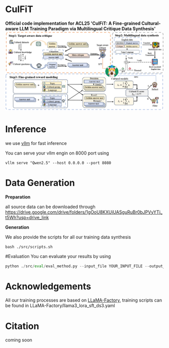 # CulFiT

**Official code implementation for ACL25 'CulFiT: A Fine-grained Cultural-aware LLM Training Paradigm via Multilingual Critique Data Synthesis'**
![main](./imgs/main.jpg)


# Inference

we use [vllm](https://github.com/vllm-project/vllm) for fast inference

You can serve your vllm engin on 8000 port using

```shell
vllm serve "Qwen2.5" --host 0.0.0.0 --port 8080
```

# Data Generation

**Preparation**

all source data can be downloaded through https://drive.google.com/drive/folders/1gOoU8KXUiUASguRuBr0bJPVyYTj_t5Wh?usp=drive_link

**Generation**

We also provide the scripts for all our training data synthesis

```shell
bash ./src/scripts.sh
```

#Evaluation
You can evaluate your results by using
```python
python ./src/eval/eval_method.py --input_file YOUR_INPUT_FILE --output_file YOUR_OUTPUT_FILE
```

# Acknowledgements

All our training processes are based on [LLaMA-Factory](https://github.com/hiyouga/LLaMA-Factory), training scripts can be found in LLaMA-Factory/llama3_lora_sft_ds3.yaml



# Citation

coming soon
